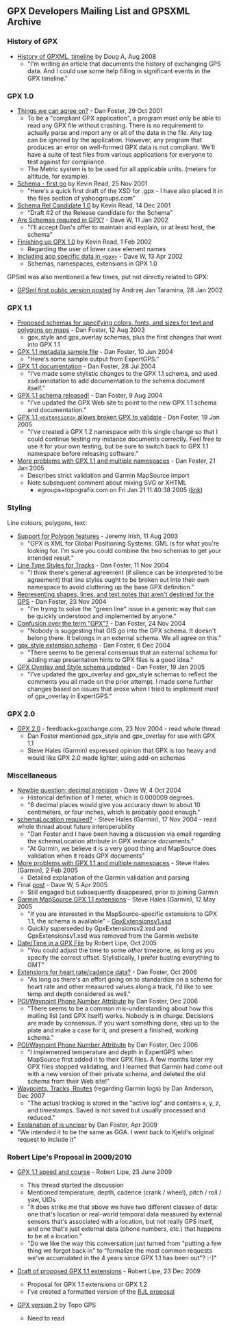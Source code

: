 ## GPX Developers Mailing List and GPSXML Archive

### History of GPX

- [History of GPXML, timeline](https://www.topografix.com/gpx_mailing_list.asp#g8uv4i+5rs9@eGroups.com) by Doug A, Aug 2008
  - "I'm writing an article that documents the history of exchanging GPS data.  And I could use some help filling in significant events in the GPX timeline."



### GPX 1.0

- [Things we can agree on?](https://www.topografix.com/gpx_mailing_list.asp#9418153312.20011029175959@topografix.com) - Dan Foster, 29 Oct 2001
  - To be a "compliant GPX application", a program must only be able to read any GPX file without crashing.  There is no requirement to actually parse and import any or all of the data in the file.  Any tag can be ignored by the application.  However, any program that produces an error on well-formed GPX data is not compliant.   We'll have a suite of test files from various applications for everyone to test against for compliance.
  - The Metric system is to be used for all applicable units. (meters for altitude, for example).
- [Schema - first go](https://www.topografix.com/gpx_mailing_list.asp#001b01c1764f$3f9a8630$fc00a8c0@krlap) by Kevin Read, 25 Nov 2001
  - "Here's a quick first draft of the XSD for .gpx - I have also placed it in the files section of yahoogroups.com"
- [Schema Rel Candidate 1.0](https://www.topografix.com/gpx_mailing_list.asp#001501c1850c$f752e030$fc00a8c0@krlap) by Kevin Read, 14 Dec 2001
  - "Draft #2 of the Release candidate for the Schema"
- [Are Schemas required in GPX?](https://www.topografix.com/gpx_mailing_list.asp#a1oiuf+a9ka@eGroups.com) -  Dave W, 11 Jan 2002
  - "I'll accept Dan's offer to maintain and explain, or at least host, the schema"
- [Finishing up GPX 1.0](https://www.topografix.com/gpx_mailing_list.asp#004101c1ab89$ae5d1690$1900a8c0@krlap) by Kevin Read, 1 Feb 2002
  - Regarding the user of lower case element names
- [Including app specific data in `<gpx>`](https://www.topografix.com/gpx_mailing_list.asp#a9aa47+k9hq@eGroups.com) - Dave W, 13 Apr 2002
  - Schemas, namespaces, extensions in GPX 1.0



GPSml was also mentioned a few times, put not directly related to GPX:

- [GPSml first public version posted](https://www.topografix.com/gpx_mailing_list.asp#3C55C96D.17138.CDDF5674@localhost) by Andrzej Jan Taramina, 28 Jan 2002



### GPX 1.1

- [Proposed schemas for specifying colors, fonts, and sizes for text and polygons on maps](https://www.topografix.com/gpx_mailing_list.asp#910366965.20030812165539@topografix.com) - Dan Foster, 12 Aug 2003
  - gpx_style and gpx_overlay schemas, plus the first changes that went into GPX 1.1
- [GPX 1.1 metadata sample file](https://www.topografix.com/gpx_mailing_list.asp#180480177.20040610081437@topografix.com) - Dan Foster, 10 Jun 2004
  - "Here's some sample output from ExpertGPS."
- [GPX 1.1 documentation](https://www.topografix.com/gpx_mailing_list.asp#573222960.20040728144207@topografix.com) - Dan Foster, 28 Jul 2004
  - "I've made some stylistic changes to the GPX 1.1 schema, and used xsd:annotation to add documentation to the schema document itself."
- [GPX 1.1 schema released!](https://www.topografix.com/gpx_mailing_list.asp#16710466593.20040809122848@topografix.com) - Dan Foster, 9 Aug 2004
  - "I've updated the GPX Web site to point to the new GPX 1.1 schema and documentation."
- [GPX 1.1 `<extensions>` allows broken GPX to validate](https://www.topografix.com/gpx_mailing_list.asp#124423616.20050119080422@topografix.com) - Dan Foster, 19 Jan 2005
  - "I've created a GPX 1.2 namespace with this single change so that I could continue testing my instance documents correctly.  Feel free to use it for your own testing, but be sure to switch back to GPX 1.1 namespace before releasing software."
- [More problems with GPX 1.1 and multiple namespaces](https://www.topografix.com/gpx_mailing_list.asp#197383556.20050121114718@topografix.com) - Dan Foster, 21 Jan 2005
  - Describes strict validation and Garmin MapSource import
  - Note subsequent comment about mixing SVG or XHTML
    - egroups+topografix.com on Fri Jan 21 11:40:38 2005 ([link](https://www.topografix.com/gpx_mailing_list.asp#23758964.20050121144123@topografix.com))



### Styling

Line colours, polygons, text:

- [Support for Polygon features](https://www.topografix.com/gpx_mailing_list.asp#000901c3602e$6cc07460$84a79642@groundspeak.biz) - Jeremy Irish, 11 Aug 2003
  - "GPX is XML for Global Positioning Systems. GML is for what you're looking for. I'm sure you could combine the two schemas to get your intended result."
- [Line Type Styles for Tracks](https://www.topografix.com/gpx_mailing_list.asp#1819745382.20041111133343@topografix.com) - Dan Foster, 11 Nov 2004
  - "I think there's general agreement (if silence can be interpreted to be agreement) that line styles ought to be broken out into their own namespace to avoid cluttering up the base GPX definition."
- [Representing shapes, lines, and text notes that aren't destined for the GPS](https://www.topografix.com/gpx_mailing_list.asp#1772492287.20041123135521@topografix.com) - Dan Foster, 23 Nov 2004
  - "I'm trying to solve the "green line" issue in a generic way that can be quickly understood and implemented by anyone."
- [Confusion over the term "GPX"?](https://www.topografix.com/gpx_mailing_list.asp#1414556792.20041124203120@topografix.com) - Dan Foster, 24 Nov 2004
  - "Nobody is suggesting that GIS go into the GPX schema.  It doesn't belong there.  It belongs in an external schema.  We all agree on this."
- [gpx_style extension schema](https://www.topografix.com/gpx_mailing_list.asp#co8olb+922q@eGroups.com) - Dan Foster, 6 Dec 2004
  - "There seems to be general consensus that an external schema for adding map presentation hints to GPX files is a good idea."
- [GPX Overlay and Style schema updated](https://www.topografix.com/gpx_mailing_list.asp#625504761.20050119143522@topografix.com) - Dan Foster, 19 Jan 2005
  - "I've updated the gpx_overlay and gpx_style schemas to reflect the comments you all made on the prior attempt.  I made some further changes based on issues that arose when I tried to implement most of gpx_overlay in ExpertGPS."



### GPX 2.0

- [GPX 2.0](https://www.topografix.com/gpx_mailing_list.asp#co0v4n+e4i5@eGroups.com) - feedback+gpxchange.com, 23 Nov 2004 - read whole thread
  - Dan Foster mentioned gpx_style and gpx_overlay for use with GPX 1.1
  - Steve Hales (Garmin) expressed opinion that GPX is too heavy and would like GPX 2.0 made lighter, using add-on schemas



### Miscellaneous

- [Newbie question: decimal precision](https://www.topografix.com/gpx_mailing_list.asp#cjt0b6+9ida@eGroups.com) - Dave W, 4 Oct 2004
  - Historical definition of 1 meter, which is 0.000009 degrees.
  - "6 decimal places would give you accuracy down to about 10 centimeters, or four inches, which is probably good enough."
- [schemaLocation required?](https://www.topografix.com/gpx_mailing_list.asp#6103930504111716584abe4aa2@mail.gmail.com) - Steve Hales (Garmin), 17 Nov 2004 - read whole thread about future interoperability
  - "Dan Foster and I have been having a discussion via email regarding the schemaLocation attribute in GPX instance documents."
  - "At Garmin, we believe it is a very good thing and MapSource does validation when it reads GPX documents"
- [More problems with GPX 1.1 and multiple namespaces](https://www.topografix.com/gpx_mailing_list.asp#ctr3di+r3a7@eGroups.com) - Steve Hales (Garmin), 2 Feb 2005
  - Detailed explanation of the Garmin validation and parsing
- Final [post](https://www.topografix.com/gpx_mailing_list.asp#d2vmbo+n0qk@eGroups.com) - Dave W, 5 Apr 2005
  - Still engaged but subsequently disappeared, prior to joining Garmin
- [Garmin MapSource GPX 1.1 extensions](https://www.topografix.com/gpx_mailing_list.asp#d60mlb+dsnq@eGroups.com) - Steve Hales (Garmin), 12 May 2005
  - "If you are interested in the MapSource-specific extensions to GPX 1.1, the schema is available" - [GpxExtensionsv1.xsd](http://www.garmin.com/xmlschemas/GpxExtensions/v1/GpxExtensionsv1.xsd)
  - Quickly superseded by GpxExtensionsv2.xsd and GpxExtensionsv1.xsd was removed from the Garmin website
- [Date/Time in a GPX File](https://www.topografix.com/gpx_mailing_list.asp#20051003191823.GD27276@rjloud.sco.com) by Robert Lipe, Oct 2005
  - "You could adjust the time to some _other_ timezone, as long as you specify the correct offset. Stylistically, I prefer busting everything to GMT"
- [Extensions for heart rate/cadence data?](https://www.topografix.com/gpx_mailing_list.asp#827082229.20061023151028@topografix.com) - Dan Foster, Oct 2006
  - "As long as there's an effort going on to standardize on a schema for heart rate and other measured values along a track, I'd like to see temp and depth considered as well."
- [POI/Waypoint Phone Number Attribute](https://www.topografix.com/gpx_mailing_list.asp#1103712371.20061203122858@topografix.com) by Dan Foster, Dec 2006
  - "There seems to be a common mis-understanding about how this mailing list (and GPX itself) works.  Nobody is in charge.  Decisions are made by consensus.  If you want something done, step up to the plate and make a case for it, and present a finished, working schema."
- [POI/Waypoint Phone Number Attribute](https://www.topografix.com/gpx_mailing_list.asp#15910526580.20061205132718@topografix.com) by Dan Foster, Dec 2006
  - "I implemented temperature and depth in ExpertGPS when MapSource first added it to their GPX files.  A few months later my GPX files stopped validating, and I learned that Garmin had come out with a new version of their private schema, and deleted the old schema from their Web site!"
- [Waypoints, Tracks, Routes](https://www.topografix.com/gpx_mailing_list.asp#fl9inu+s6eu@eGroups.com) (regarding Garmin logs) by Dan Anderson, Dec 2007
  - "The actual tracklog is stored in the "active log" and contains x, y, z, and timestamps. Saved is not saved but usually processed and reduced."
- [Explanation of <ele> is unclear](https://www.topografix.com/gpx_mailing_list.asp#156410363.20090407134425@topografix.com) by Dan Foster, Apr 2009
- "We intended it to be the same as GGA.  I went back to Kjeld's original request to include it"



### Robert Lipe's Proposal in 2009/2010

- [GPX 1.1 speed and course](https://www.topografix.com/gpx_mailing_list.asp#883NFwuxP4150S02.1245790215@cmsweb02.cms.usa.net) - Robert Lipe, 23 June 2009
  - This thread started the discussion
  - Mentioned temperature, depth, cadence (crank / wheel), pitch / roll / yaw, UIDs
  - "It does strike me that above we have two different classes of data: one that's location or real-world temporal data measured by external sensors that's associated with a location, but not really GPS itself, and one that's just external data (phone numbers, etc.) that happens to be at a location."
  - "Do we like the way this conversation just turned from "putting a few thing we forgot back in" to "formalize the most common requests we've accumulated in the 4 years since GPX 1.1 has been out"? :-)"
- [Draft of proposed GPX 1.1 extensions](https://www.topografix.com/gpx_mailing_list.asp#82a839a50912231037x561947b9w351daeb2772f48d@mail.gmail.com) - Robert Lipe, 23 Dec 2009
  - Proposal for GPX 1.1 extensions or GPX 1.2
  - I've created a formatted version of the [RJL proposal](rjl-proposal.md)
  
- [GPX version 2](https://www.topografix.com/gpx_mailing_list.asp#pbjvb2+h952tg@YahooGroups.com) by Topo GPS
  - Need to read


